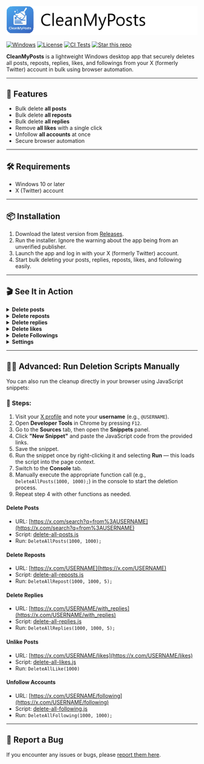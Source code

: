 ﻿![Banner](./src/UI/Assets/banner.png)

[![Windows](https://img.shields.io/badge/platform-Windows-blue)](#)
[![License](https://img.shields.io/badge/License-MIT-blue.svg)](./LICENSE.txt)
[![CI Tests](https://github.com/thorstenalpers/CleanMyPosts/actions/workflows/ci.yml/badge.svg)](https://github.com/thorstenalpers/CleanMyPosts/actions/workflows/ci.yml)
[![Star this repo](https://img.shields.io/github/stars/thorstenalpers/CleanMyPosts.svg?style=social&label=Star&maxAge=60)](https://github.com/thorstenalpers/CleanMyPosts)

**CleanMyPosts** is a lightweight Windows desktop app that securely deletes all posts, reposts, replies, likes, and followings from your X (formerly Twitter) account in bulk using browser automation.

---

## 🚀 Features

- Bulk delete **all posts**  
- Bulk delete **all reposts**  
- Bulk delete **all replies**  
- Remove **all likes** with a single click  
- Unfollow **all accounts** at once  
- Secure browser automation  

---

## 🛠️ Requirements

- Windows 10 or later  
- X (Twitter) account  

---

## 📦 Installation

1. Download the latest version from [Releases](https://github.com/thorstenalpers/x-tweet-cleaner/releases).
2. Run the installer. Ignore the warning about the app being from an unverified publisher.
3. Launch the app and log in with your X (formerly Twitter) account.
4. Start bulk deleting your posts, replies, reposts, likes, and following easily.

---

## 🎬 See It in Action

<details>
  <summary><strong>Delete posts</strong></summary>
  <br/>
  <img src="./assets/delete-posts.gif" alt="Delete posts GIF" width="700" />
</details>

<details>
  <summary><strong>Delete reposts</strong></summary>
  <br/>
  <img src="./assets/delete-reposts.gif" alt="Delete reposts GIF" width="700" />
</details>

<details>
  <summary><strong>Delete replies</strong></summary>
  <br/>
  <img src="./assets/delete-replies.gif" alt="Delete replies GIF" width="700" />
</details>

<details>
  <summary><strong>Delete likes</strong></summary>
  <br/>
  <img src="./assets/delete-likes.gif" alt="Delete Likes GIF" width="700" />
</details>

<details>
  <summary><strong>Delete Followings</strong></summary>
  <br/>
  <img src="./assets/delete-following.gif" alt="Unfollow Accounts GIF" width="700" />
</details>

<details>
  <summary><strong>Settings</strong></summary>
  <br/>
  <img src="./assets/settings.png" alt="Settings" width="700" />
</details>

---

## 🧟‍♂️ Advanced: Run Deletion Scripts Manually

You can also run the cleanup directly in your browser using JavaScript snippets:

### 🔧 Steps:

1. Visit your [X profile](https://x.com/) and note your **username** (e.g., `@USERNAME`).
2. Open **Developer Tools** in Chrome by pressing `F12`.
3. Go to the **Sources** tab, then open the **Snippets** panel.
4. Click **"New Snippet"** and paste the JavaScript code from the provided links.
5. Save the snippet.
6. Run the snippet once by right-clicking it and selecting **Run** — this loads the script into the page context.
7. Switch to the **Console** tab.
8. Manually execute the appropriate function call (e.g., `DeleteAllPosts(1000, 1000);`) in the console to start the deletion process.
9. Repeat step 4 with other functions as needed.


#### Delete Posts  
- URL: [https://x.com/search?q=from%3AUSERNAME](https://x.com/search?q=from%3AUSERNAME)  
- Script: [delete-all-posts.js](https://raw.githubusercontent.com/thorstenalpers/CleanMyPosts/refs/heads/main/src/UI/Scripts/delete-all-posts.js)  
- Run: `DeleteAllPosts(1000, 1000);`


#### Delete Reposts  
- URL: [https://x.com/USERNAME](https://x.com/USERNAME)  
- Script: [delete-all-reposts.js](https://raw.githubusercontent.com/thorstenalpers/CleanMyPosts/refs/heads/main/src/UI/Scripts/delete-all-reposts.js)  
- Run: `DeleteAllRepost(1000, 1000, 5);`


#### Delete Replies  
- URL: [https://x.com/USERNAME/with_replies](https://x.com/USERNAME/with_replies)  
- Script: [delete-all-replies.js](https://raw.githubusercontent.com/thorstenalpers/CleanMyPosts/refs/heads/main/src/UI/Scripts/delete-all-replies.js)  
- Run: `DeleteAllReplies(1000, 1000, 5);`

#### Unlike Posts  
- URL: [https://x.com/USERNAME/likes](https://x.com/USERNAME/likes)  
- Script: [delete-all-likes.js](https://raw.githubusercontent.com/thorstenalpers/CleanMyPosts/refs/heads/main/src/UI/Scripts/delete-all-likes.js)  
- Run: `DeleteAllLike(1000)`


#### Unfollow Accounts  
- URL: [https://x.com/USERNAME/following](https://x.com/USERNAME/following)  
- Script: [delete-all-following.js](https://raw.githubusercontent.com/thorstenalpers/CleanMyPosts/refs/heads/main/src/UI/Scripts/delete-all-following.js)  
- Run: `DeleteAllFollowing(1000, 1000);`

---


## 🐞 Report a Bug

If you encounter any issues or bugs, please [report them here](https://github.com/thorstenalpers/CleanMyPosts/issues).
